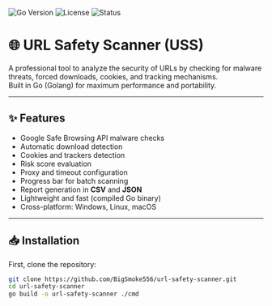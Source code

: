 ![Go Version](https://img.shields.io/badge/Go-1.21-blue)
![License](https://img.shields.io/badge/license-MIT-green)
![Status](https://img.shields.io/badge/build-passing-brightgreen)

# 🌐 URL Safety Scanner (USS)

A professional tool to analyze the security of URLs by checking for malware threats, forced downloads, cookies, and tracking mechanisms.  
Built in Go (Golang) for maximum performance and portability.

---

## ✨ Features

- Google Safe Browsing API malware checks
- Automatic download detection
- Cookies and trackers detection
- Risk score evaluation
- Proxy and timeout configuration
- Progress bar for batch scanning
- Report generation in **CSV** and **JSON**
- Lightweight and fast (compiled Go binary)
- Cross-platform: Windows, Linux, macOS

---

## 📥 Installation

First, clone the repository:

```bash
git clone https://github.com/BigSmoke556/url-safety-scanner.git
cd url-safety-scanner
go build -o url-safety-scanner ./cmd
```
